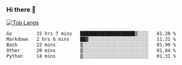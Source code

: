 ### Hi there 👋

<!--
**3Xpl0it3r/3Xpl0it3r** is a ✨ _special_ ✨ repository because its `README.md` (this file) appears on your GitHub profile.

Here are some ideas to get you started:

- 🔭 I’m currently working on ...
- 🌱 I’m currently learning ...
- 👯 I’m looking to collaborate on ...
- 🤔 I’m looking for help with ...
- 💬 Ask me about ...
- 📫 How to reach me: ...
- 😄 Pronouns: ...
- ⚡ Fun fact: ...
-->


[![Top Langs](https://github-readme-stats.vercel.app/api/top-langs/?username=3Xpl0it3r&layout=compact)](https://github.com/3Xpl0it3r/3Xpl0it3r)

<!--START_SECTION:waka-->

```txt
Go         15 hrs 7 mins   ████████████████████▒░░░░   81.20 %
Markdown   2 hrs 6 mins    ██▓░░░░░░░░░░░░░░░░░░░░░░   11.31 %
Bash       22 mins         ▒░░░░░░░░░░░░░░░░░░░░░░░░   01.99 %
Other      20 mins         ▒░░░░░░░░░░░░░░░░░░░░░░░░   01.84 %
Python     14 mins         ▒░░░░░░░░░░░░░░░░░░░░░░░░   01.31 %
```

<!--END_SECTION:waka-->
